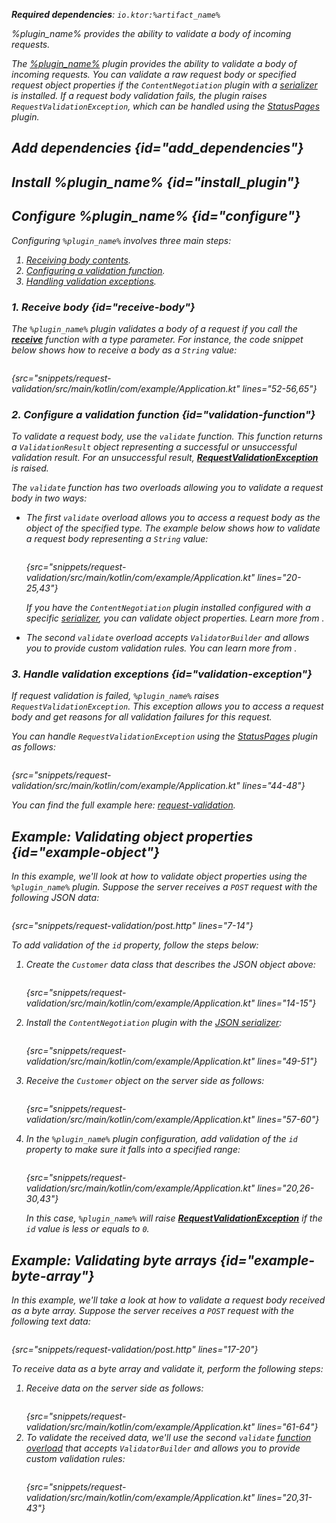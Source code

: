 [//]: # (title: Request validation)

<var name="plugin_name" value="RequestValidation"/>
<var name="package_name" value="io.ktor.server.plugins.requestvalidation"/>
<var name="artifact_name" value="ktor-server-request-validation"/>

<microformat>
<p>
<b>Required dependencies</b>: <code>io.ktor:%artifact_name%</code>
</p>
<var name="example_name" value="request-validation"/>
<include src="lib.xml" include-id="download_example"/>
</microformat>

<excerpt>
%plugin_name% provides the ability to validate a body of incoming requests.
</excerpt>

The [%plugin_name%](https://api.ktor.io/ktor-server/ktor-server-plugins/ktor-server-request-validation/io.ktor.server.plugins.requestvalidation/-request-validation.html) plugin provides the ability to validate a body of incoming requests. You can validate a raw request body or specified request object properties if the `ContentNegotiation` plugin with a [serializer](serialization.md#configure_serializer) is installed. If a request body validation fails, the plugin raises `RequestValidationException`, which can be handled using the [StatusPages](status_pages.md) plugin.



## Add dependencies {id="add_dependencies"}

<include src="lib.xml" include-id="add_ktor_artifact_intro"/>
<include src="lib.xml" include-id="add_ktor_artifact"/>


## Install %plugin_name% {id="install_plugin"}

<include src="lib.xml" include-id="install_plugin"/>


## Configure %plugin_name% {id="configure"}

Configuring `%plugin_name%` involves three main steps:

1. [Receiving body contents](#receive-body).
2. [Configuring a validation function](#validation-function).
3. [Handling validation exceptions](#validation-exception).

### 1. Receive body {id="receive-body"}

The `%plugin_name%` plugin validates a body of a request if you call the **[receive](requests.md#body_contents)** function with a type parameter. For instance, the code snippet below shows how to receive a body as a `String` value:

```kotlin
```
{src="snippets/request-validation/src/main/kotlin/com/example/Application.kt" lines="52-56,65"}


### 2. Configure a validation function {id="validation-function"}

To validate a request body, use the `validate` function. 
This function returns a `ValidationResult` object representing a successful or unsuccessful validation result.
For an unsuccessful result, **[RequestValidationException](#validation-exception)** is raised.

The `validate` function has two overloads allowing you to validate a request body in two ways:

- The first `validate` overload allows you to access a request body as the object of the specified type.
   The example below shows how to validate a request body representing a `String` value:
   ```kotlin
   ```
   {src="snippets/request-validation/src/main/kotlin/com/example/Application.kt" lines="20-25,43"}

   If you have the `ContentNegotiation` plugin installed configured with a specific [serializer](serialization.md#configure_serializer), you can validate object properties. Learn more from [](#example-object).

- The second `validate` overload accepts `ValidatorBuilder` and allows you to provide custom validation rules. 
   You can learn more from [](#example-byte-array).



### 3. Handle validation exceptions {id="validation-exception"}

If request validation is failed, `%plugin_name%` raises `RequestValidationException`.
This exception allows you to access a request body and get reasons for all validation failures for this request.

You can handle `RequestValidationException` using the [StatusPages](status_pages.md) plugin as follows:

```kotlin
```
{src="snippets/request-validation/src/main/kotlin/com/example/Application.kt" lines="44-48"}

You can find the full example here: [request-validation](https://github.com/ktorio/ktor-documentation/tree/%current-branch%/codeSnippets/snippets/request-validation).


## Example: Validating object properties {id="example-object"}

In this example, we'll look at how to validate object properties using the `%plugin_name%` plugin.
Suppose the server receives a `POST` request with the following JSON data:

```HTTP
```
{src="snippets/request-validation/post.http" lines="7-14"}

To add validation of the `id` property, follow the steps below:

1. Create the `Customer` data class that describes the JSON object above:
   ```kotlin
   ```
   {src="snippets/request-validation/src/main/kotlin/com/example/Application.kt" lines="14-15"}

2. Install the `ContentNegotiation` plugin with the [JSON serializer](serialization.md#register_json):
   ```kotlin
   ```
   {src="snippets/request-validation/src/main/kotlin/com/example/Application.kt" lines="49-51"}

3. Receive the `Customer` object on the server side as follows:
   ```kotlin
   ```
   {src="snippets/request-validation/src/main/kotlin/com/example/Application.kt" lines="57-60"}
4. In the `%plugin_name%` plugin configuration, add validation of the `id` property to make sure it falls into a specified range:
   ```kotlin
   ```
   {src="snippets/request-validation/src/main/kotlin/com/example/Application.kt" lines="20,26-30,43"}
   
   In this case, `%plugin_name%` will raise **[RequestValidationException](#validation-exception)** if the `id` value is less or equals to `0`.



## Example: Validating byte arrays {id="example-byte-array"}

In this example, we'll take a look at how to validate a request body received as a byte array.
Suppose the server receives a `POST` request with the following text data:

```HTTP
```
{src="snippets/request-validation/post.http" lines="17-20"}

To receive data as a byte array and validate it, perform the following steps:

1. Receive data on the server side as follows:
   ```kotlin
   ```
   {src="snippets/request-validation/src/main/kotlin/com/example/Application.kt" lines="61-64"}
2. To validate the received data, we'll use the second `validate` [function overload](#validation-function) that accepts `ValidatorBuilder` and allows you to provide custom validation rules:
   ```kotlin
   ```
   {src="snippets/request-validation/src/main/kotlin/com/example/Application.kt" lines="20,31-43"}
